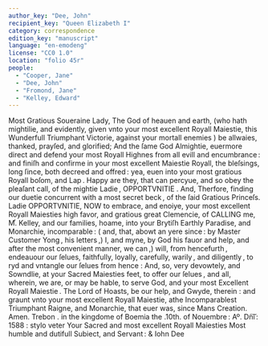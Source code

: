 ```yaml
---
author_key: "Dee, John"
recipient_key: "Queen Elizabeth I"
category: correspondence
edition_key: "manuscript"
language: "en-emodeng"
license: "CC0 1.0"
location: "folio 45r"
people:
  - "Cooper, Jane"
  - "Dee, John"
  - "Fromond, Jane"
  - "Kelley, Edward"
---
```

Most Gratious Soueraine Lady, The God of heauen and earth,
(who hath mightilie, and evidently, given vnto your most excellent
Royall Maiestie, this Wunderfull Triumphant Victorie, against
your mortall enemies ) be allwaies, thanked, prayſed, and glorified;
And the ſame God Almightie, euermore direct and defend your
most Royall Highnes from all evill and encumbrance : and finiſh
and confirme in your most excellent Maiestie Royall, the bleſsings,
long ſince, both decreed and offred : yea, euen into your most
gratious Royall boſom, and Lap . Happy are they, that can
percyue, and so obey the pleaſant call, of the mightie Ladie ,
OPPORTVNITIE . And, Therfore, finding our duetie concurrent
with a most secret beck , of the ſaid Gratious Princeſs. Ladie
OPPORTVNITIE, NOW to embrace, and enoiye, your
most excellent Royall Maiesties high favor, and gratious great
Clemencie, of CALLING me, M.ͬ Kelley, and our families,
hoame, into your Brytiſh Earthly Paradise, and Monarchie,
incomparable : ( and, that, abowt an yere since : by Master
Customer Yong , his letters ,) I, and myne, by God his fauor
and help, and after the most convenient manner, we can ,)
will, from hencefurth , endeauour our ſelues, faithfully, loyally,
carefully, warily , and diligently , to ryd and vntangle our
ſelues from hence : And, so, very devowtely, and Sowndlie,
at your Sacred Maiesties feet, to offer our ſelues , and all,
wherein, we are, or may be hable, to serve God, and your most
Excellent Royall Maiestie .        The Lord of Hoasts, be our
help, and Gwyde, therein : and graunt vnto your most excellent
Royall Maiestie, athe Incomparablest Triumphant Raigne, and Monarchie,
that euer was, since Mans Creation. Amen.
Trebon . in the kingdome of Boemia
the .10th. of Nouembre : Aº. Dn͠i : 1588 : stylo veter
     Your Sacred and most excellent
         Royall Maiesties
               Most humble and dutifull
               Subiect, and Servant :
                             & Iohn Dee
